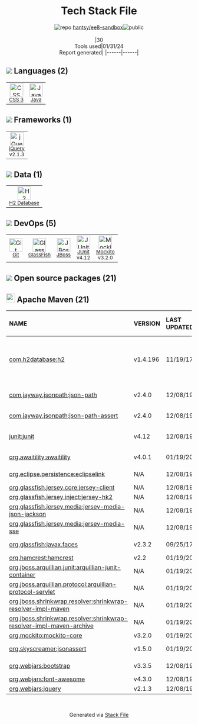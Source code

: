 <!--
&lt;--- Readme.md Snippet without images Start ---&gt;
## Tech Stack
hantsy/ee8-sandbox is built on the following main stack:

- [Java](https://www.java.com) – Languages
- [jQuery](http://jquery.com/) – Javascript UI Libraries
- [JUnit](http://junit.org/) – Testing Frameworks
- [Mockito](https://site.mockito.org/) – Testing Frameworks
- [JBoss](https://developers.redhat.com/products/eap) – Web Servers
- [H2 Database](http://www.h2database.com/) – Databases
- [GlassFish](https://glassfish.java.net) – Web Servers

Full tech stack [here](/techstack.md)

&lt;--- Readme.md Snippet without images End ---&gt;

&lt;--- Readme.md Snippet with images Start ---&gt;
## Tech Stack
hantsy/ee8-sandbox is built on the following main stack:

- <img width='25' height='25' src='https://img.stackshare.io/service/995/K85ZWV2F.png' alt='Java'/> [Java](https://www.java.com) – Languages
- <img width='25' height='25' src='https://img.stackshare.io/service/1021/lxEKmMnB_400x400.jpg' alt='jQuery'/> [jQuery](http://jquery.com/) – Javascript UI Libraries
- <img width='25' height='25' src='https://img.stackshare.io/service/2020/874086.png' alt='JUnit'/> [JUnit](http://junit.org/) – Testing Frameworks
- <img width='25' height='25' src='https://img.stackshare.io/service/2021/4y634TJm_400x400.jpg' alt='Mockito'/> [Mockito](https://site.mockito.org/) – Testing Frameworks
- <img width='25' height='25' src='https://img.stackshare.io/service/2188/unnamed.jpg' alt='JBoss'/> [JBoss](https://developers.redhat.com/products/eap) – Web Servers
- <img width='25' height='25' src='https://img.stackshare.io/service/3105/h2-logo_square_400x400.png' alt='H2 Database'/> [H2 Database](http://www.h2database.com/) – Databases
- <img width='25' height='25' src='https://img.stackshare.io/service/3628/515GX-Cc_400x400.jpg' alt='GlassFish'/> [GlassFish](https://glassfish.java.net) – Web Servers

Full tech stack [here](/techstack.md)

&lt;--- Readme.md Snippet with images End ---&gt;
-->
<div align="center">

# Tech Stack File
![](https://img.stackshare.io/repo.svg "repo") [hantsy/ee8-sandbox](https://github.com/hantsy/ee8-sandbox)![](https://img.stackshare.io/public_badge.svg "public")
<br/><br/>
|30<br/>Tools used|01/31/24 <br/>Report generated|
|------|------|
</div>

## <img src='https://img.stackshare.io/languages.svg'/> Languages (2)
<table><tr>
  <td align='center'>
  <img width='36' height='36' src='https://img.stackshare.io/service/6727/css.png' alt='CSS 3'>
  <br>
  <sub><a href="https://developer.mozilla.org/en-US/docs/Web/CSS/CSS3">CSS 3</a></sub>
  <br>
  <sub></sub>
</td>

<td align='center'>
  <img width='36' height='36' src='https://img.stackshare.io/service/995/K85ZWV2F.png' alt='Java'>
  <br>
  <sub><a href="https://www.java.com">Java</a></sub>
  <br>
  <sub></sub>
</td>

</tr>
</table>

## <img src='https://img.stackshare.io/frameworks.svg'/> Frameworks (1)
<table><tr>
  <td align='center'>
  <img width='36' height='36' src='https://img.stackshare.io/service/1021/lxEKmMnB_400x400.jpg' alt='jQuery'>
  <br>
  <sub><a href="http://jquery.com/">jQuery</a></sub>
  <br>
  <sub>v2.1.3</sub>
</td>

</tr>
</table>

## <img src='https://img.stackshare.io/databases.svg'/> Data (1)
<table><tr>
  <td align='center'>
  <img width='36' height='36' src='https://img.stackshare.io/service/3105/h2-logo_square_400x400.png' alt='H2 Database'>
  <br>
  <sub><a href="http://www.h2database.com/">H2 Database</a></sub>
  <br>
  <sub></sub>
</td>

</tr>
</table>

## <img src='https://img.stackshare.io/devops.svg'/> DevOps (5)
<table><tr>
  <td align='center'>
  <img width='36' height='36' src='https://img.stackshare.io/service/1046/git.png' alt='Git'>
  <br>
  <sub><a href="http://git-scm.com/">Git</a></sub>
  <br>
  <sub></sub>
</td>

<td align='center'>
  <img width='36' height='36' src='https://img.stackshare.io/service/3628/515GX-Cc_400x400.jpg' alt='GlassFish'>
  <br>
  <sub><a href="https://glassfish.java.net">GlassFish</a></sub>
  <br>
  <sub></sub>
</td>

<td align='center'>
  <img width='36' height='36' src='https://img.stackshare.io/service/2188/unnamed.jpg' alt='JBoss'>
  <br>
  <sub><a href="https://developers.redhat.com/products/eap">JBoss</a></sub>
  <br>
  <sub></sub>
</td>

<td align='center'>
  <img width='36' height='36' src='https://img.stackshare.io/service/2020/874086.png' alt='JUnit'>
  <br>
  <sub><a href="http://junit.org/">JUnit</a></sub>
  <br>
  <sub>v4.12</sub>
</td>

<td align='center'>
  <img width='36' height='36' src='https://img.stackshare.io/service/2021/4y634TJm_400x400.jpg' alt='Mockito'>
  <br>
  <sub><a href="https://site.mockito.org/">Mockito</a></sub>
  <br>
  <sub>v3.2.0</sub>
</td>

</tr>
</table>


## <img src='https://img.stackshare.io/group.svg' /> Open source packages (21)</h2>

## <img width='24' height='24' src='https://img.stackshare.io/package_manager/977/default_9833f2ef0bbc2a946b4cc5e9307264033361076b.png'/> Apache Maven (21)

|NAME|VERSION|LAST UPDATED|LAST UPDATED BY|LICENSE|VULNERABILITIES|
|:------|:------|:------|:------|:------|:------|
|[com.h2database:h2](http://www.h2database.com)|v1.4.196|11/19/17|hantsy |MIT-feh|[CVE-2022-23221](https://github.com/advisories/GHSA-45hx-wfhj-473x) (Critical)<br/>[CVE-2021-42392](https://github.com/advisories/GHSA-h376-j262-vhq6) (Critical)<br/>[CVE-2022-45868](https://github.com/advisories/GHSA-22wj-vf5f-wrvj) (High)|
|[com.jayway.jsonpath:json-path](https://github.com/jayway/JsonPath)|v2.4.0|12/08/19|hantsy |Apache-2.0|[CVE-2023-51074](https://github.com/advisories/GHSA-pfh2-hfmq-phg5) (Moderate)|
|[com.jayway.jsonpath:json-path-assert](http://code.google.com/p/json-path/)|v2.4.0|12/08/19|hantsy |Apache-2.0|N/A|
|[junit:junit](http://junit.org)|v4.12|12/08/19|hantsy |EPL-1.0|[CVE-2020-15250](https://github.com/advisories/GHSA-269g-pwp5-87pp) (Moderate)|
|[org.awaitility:awaitility](http://awaitility.org)|v4.0.1|01/19/20|hantsy |Apache-2.0|N/A|
|[org.eclipse.persistence:eclipselink](http://www.eclipse.org/eclipselink)|N/A|12/08/19|hantsy |EPL-1.0,AAL|N/A|
|[org.glassfish.jersey.core:jersey-client]()|N/A|12/08/19|hantsy |NetCDF|N/A|
|[org.glassfish.jersey.inject:jersey-hk2]()|N/A|12/08/19|hantsy |N/A|N/A|
|[org.glassfish.jersey.media:jersey-media-json-jackson]()|N/A|12/08/19|hantsy |NetCDF|N/A|
|[org.glassfish.jersey.media:jersey-media-sse]()|N/A|12/08/19|hantsy |NetCDF|N/A|
|[org.glassfish:javax.faces](http://java.sun.com/javaee/javaserverfaces/)|v2.3.2|09/25/17|hantsy |CDDL-1.1|[CVE-2018-14371](https://github.com/advisories/GHSA-43q7-q5vp-3g68) (High)|
|[org.hamcrest:hamcrest](http://hamcrest.org/JavaHamcrest/)|v2.2|01/19/20|hantsy |DSDP|N/A|
|[org.jboss.arquillian.junit:arquillian-junit-container](http://arquillian.org)|N/A|01/19/20|hantsy |Apache-2.0|N/A|
|[org.jboss.arquillian.protocol:arquillian-protocol-servlet](http://arquillian.org)|N/A|01/19/20|hantsy |Apache-2.0|N/A|
|[org.jboss.shrinkwrap.resolver:shrinkwrap-resolver-impl-maven](http://arquillian.org/modules/resolver-shrinkwrap/)|N/A|01/19/20|hantsy |Apache-2.0|N/A|
|[org.jboss.shrinkwrap.resolver:shrinkwrap-resolver-impl-maven-archive](http://arquillian.org/modules/resolver-shrinkwrap/)|N/A|01/19/20|hantsy |Apache-2.0|N/A|
|[org.mockito:mockito-core](https://github.com/mockito/mockito)|v3.2.0|01/19/20|hantsy |MIT|N/A|
|[org.skyscreamer:jsonassert](https://github.com/skyscreamer/JSONassert)|v1.5.0|01/19/20|hantsy |Apache-2.0|N/A|
|[org.webjars:bootstrap](http://webjars.org)|v3.3.5|12/08/19|hantsy |Apache-2.0|N/A|
|[org.webjars:font-awesome](http://webjars.org)|v4.3.0|12/08/19|hantsy |Other|N/A|
|[org.webjars:jquery](http://webjars.org)|v2.1.3|12/08/19|hantsy |MIT|N/A|

<br/>
<div align='center'>

Generated via [Stack File](https://github.com/marketplace/stack-file)
